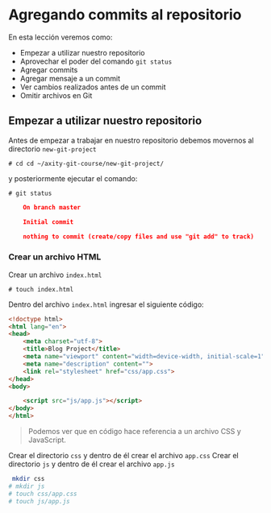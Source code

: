 # Agregando commits al repositorio

En esta lección veremos como:

 - Empezar a utilizar nuestro repositorio
 - Aprovechar el poder del comando `git status`
 - Agregar commits
 - Agregar mensaje a un commit
 - Ver cambios realizados antes de un commit
 - Omitir archivos en Git

## Empezar a utilizar nuestro repositorio

Antes de empezar a trabajar en nuestro repositorio debemos movernos al directorio `new-git-project` 

    # cd cd ~/axity-git-course/new-git-project/
    
y posteriormente ejecutar el comando:

    # git status

```json
    On branch master

    Initial commit

    nothing to commit (create/copy files and use "git add" to track)
```

### Crear un archivo HTML

Crear un archivo `index.html` 

    # touch index.html

Dentro del archivo `index.html` ingresar el siguiente código:

```html
<!doctype html>
<html lang="en">
<head>
    <meta charset="utf-8">
    <title>Blog Project</title>
    <meta name="viewport" content="width=device-width, initial-scale=1">
    <meta name="description" content="">
    <link rel="stylesheet" href="css/app.css">
</head>
<body>

    <script src="js/app.js"></script>
</body>
</html>
```

> Podemos ver que en código hace referencia a un archivo CSS  y JavaScript.

Crear el directorio `css` y dentro de él crear el archivo `app.css`
Crear el directorio `js` y dentro de él crear el archivo `app.js`

```bash
 mkdir css
# mkdir js
# touch css/app.css
# touch js/app.js
```




<!--stackedit_data:
eyJoaXN0b3J5IjpbNjMxMzgyMjYzLC01ODMwODA2MjQsMTcxOD
IzNzI4MSwxMzI1NzQ2Mzc0LDE1NjI0MzUyNzksMTc1MDIwOTU0
Niw0MjEwNDM2NiwyMDQwMjI4OTY5LC0xNzU4OTg0NzI0LDEzMj
Y5NDY3NjcsMTgxNTEyMTc4MCw0MTYzNTgwNjNdfQ==
-->